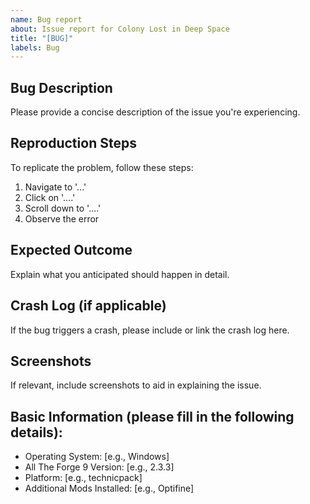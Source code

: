 ```yaml
---
name: Bug report
about: Issue report for Colony Lost in Deep Space
title: "[BUG]"
labels: Bug
---
```


## Bug Description
Please provide a concise description of the issue you're experiencing.

## Reproduction Steps
To replicate the problem, follow these steps:
1. Navigate to '...'
2. Click on '....'
3. Scroll down to '....'
4. Observe the error

## Expected Outcome
Explain what you anticipated should happen in detail.

## Crash Log (if applicable)
If the bug triggers a crash, please include or link the crash log here.

## Screenshots
If relevant, include screenshots to aid in explaining the issue.

## Basic Information (please fill in the following details):
 - Operating System: [e.g., Windows]
 - All The Forge 9 Version: [e.g., 2.3.3]
 - Platform: [e.g., technicpack]
 - Additional Mods Installed: [e.g., Optifine]
